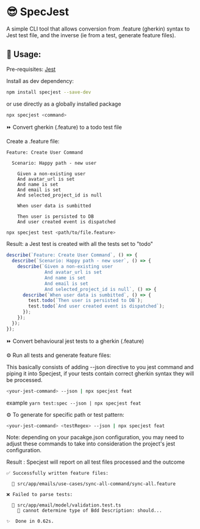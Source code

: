 # 😎 SpecJest

A simple CLI tool that allows conversion from .feature (gherkin) syntax to Jest test file, and the inverse (ie from a test, generate feature files).

## 🧩 Usage:

Pre-requisites: [Jest](https://jestjs.io/docs/getting-started)

Install as dev dependency:

```bash
npm install specjest --save-dev
```

or use directly as a globally installed package

```bash
npx specjest <command>
```

⏩ Convert gherkin (.feature) to a todo test file

Create a .feature file:

```gherkin
Feature: Create User Command

  Scenario: Happy path - new user

    Given a non-existing user
    And avatar_url is set
    And name is set
    And email is set
    And selected_project_id is null

    When user data is sumbitted

    Then user is persisted to DB
    And user created event is dispatched
```

```bash
npx specjest test <path/to/file.feature>
```

Result: a Jest test is created with all the tests set to "todo"

```typescript
describe(`Feature: Create User Command`, () => {
  describe(`Scenario: Happy path - new user`, () => {
    describe(`Given a non-existing user
              And avatar_url is set
              And name is set
              And email is set
              And selected_project_id is null`, () => {
      describe(`When user data is sumbitted`, () => {
        test.todo(`Then user is persisted to DB`);
        test.todo(`And user created event is dispatched`);
      });
    });
  });
});
```

⏩ Convert behavioural jest tests to a gherkin (.feature)

⚙️ Run all tests and generate feature files:

This basically consists of adding --json directive to you jest command and piping it into Specjest, if your tests contain correct gherkin syntax they will be processed.

```bash
<your-jest-command> --json | npx specjest feat
```

example `yarn test:spec --json | npx specjest feat`

⚙️ To generate for specific path or test pattern:

```bash
<your-jest-command> <testRegex> --json | npx specjest feat
```

Note: depending on your pacakge.json configuration, you may need to adjust these commands to take into consideration the project's jest configuration.

Result : Specjest will report on all test files processed and the outcome

```
✅ Successfully written feature files:

  📄 src/app/emails/use-cases/sync-all-command/sync-all.feature

❌ Failed to parse tests:

  📄 src/app/email/model/validation.test.ts
    💬 cannot determine type of Bdd Description: should...

✨  Done in 0.62s.
```
